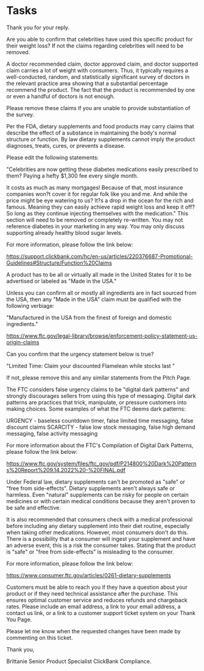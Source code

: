 # Tasks

Thank you for your reply.

Are you able to confirm that celebrities have used this specific product for their weight loss? If not the claims regarding celebrities will need to be removed.

A doctor recommended claim, doctor approved claim, and doctor supported claim carries a lot of weight with consumers. Thus, it typically requires a well-conducted, random, and statistically significant survey of doctors in the relevant practice area showing that a substantial percentage recommend the product. The fact that the product is recommended by one or even a handful of doctors is not enough.

Please remove these claims if you are unable to provide substantiation of the survey.

Per the FDA, dietary supplements and food products may carry claims that describe the effect of a substance in maintaining the body's normal structure or function. By law dietary supplements cannot imply the product diagnoses, treats, cures, or prevents a disease.

Please edit the following statements:

"Celebrities are now getting these diabetes medications easily prescribed to them?
Paying a hefty $1,300 fee every single month.

It costs as much as many mortgages! Because of that, most insurance companies won?t cover it for regular folk like you and me.
And while the price might be eye watering to us? It?s a drop in the ocean for the rich and famous.
Meaning they can easily achieve rapid weight loss and keep it off?
So long as they continue injecting themselves with the medication." This section will need to be removed or completely re-written. You may not reference diabetes in your marketing in any way. You may only discuss supporting already healthy blood sugar levels.

For more information, please follow the link below:

<https://support.clickbank.com/hc/en-us/articles/220376687-Promotional-Guidelines#Structure/Function%20Claims>

A product has to be all or virtually all made in the United States for it to be advertised or labeled as "Made in the USA."

Unless you can confirm all or mostly all ingredients are in fact sourced from the USA, then any "Made in the USA" claim must be qualified with the following verbiage:

"Manufactured in the USA from the finest of foreign and domestic ingredients."

<https://www.ftc.gov/legal-library/browse/enforcement-policy-statement-us-origin-claims>

Can you confirm that the urgency statement below is true?

"Limited Time:
Claim your discounted Flamelean
while stocks last "

If not, please remove this and any similar statements from the Pitch Page.

The FTC considers false urgency claims to be "digital dark patterns" and strongly discourages sellers from using this type of messaging. Digital dark patterns are practices that trick, manipulate, or pressure customers into making choices. Some examples of what the FTC deems dark patterns:

URGENCY - baseless countdown timer, false limited time messaging, false discount claims
SCARCITY - false low stock messaging, false high demand messaging, false activity messaging

For more information about the FTC's Compilation of Digital Dark Patterns, please follow the link below:

<https://www.ftc.gov/system/files/ftc_gov/pdf/P214800%20Dark%20Patterns%20Report%209.14.2022%20-%20FINAL.pdf>

Under Federal law, dietary supplements can't be promoted as "safe" or "free from side-effects". Dietary supplements aren't always safe or harmless. Even "natural" supplements can be risky for people on certain medicines or with certain medical conditions because they aren't proven to be safe and effective.

It is also recommended that consumers check with a medical professional before including any dietary supplement into their diet routine, especially when taking other medications. However, most consumers don't do this. There is a possibility that a consumer will ingest your supplement and have an adverse event, this is a risk the consumer takes. Stating that the product is "safe" or "free from side-effects" is misleading to the consumer.

For more information, please follow the link below:

<https://www.consumer.ftc.gov/articles/0261-dietary-supplements>

Customers must be able to reach you if they have a question about your product or if they need technical assistance after the purchase. This ensures optimal customer service and reduces refunds and chargeback rates. Please include an email address, a link to your email address, a contact us link, or a link to a customer support ticket system on your Thank You Page.

Please let me know when the requested changes have been made by commenting on this ticket.

Thank you,

Brittanie
Senior Product Specialist
ClickBank Compliance.
